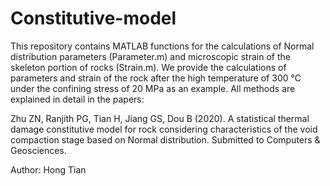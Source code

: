 # Constitutive-model
This repository contains MATLAB functions for the calculations of Normal distribution parameters (Parameter.m) and microscopic strain of the skeleton portion of rocks (Strain.m). We provide the calculations of parameters and strain of the rock after the high temperature of 300 ℃ under the confining stress of 20 MPa as an example. All methods are explained in detail in the papers:

Zhu ZN, Ranjith PG, Tian H, Jiang GS, Dou B (2020). A statistical thermal damage constitutive model for rock considering characteristics of the void compaction stage based on Normal distribution. Submitted to Computers & Geosciences.

Author: Hong Tian
